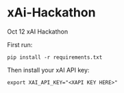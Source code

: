 # xAi-Hackathon
Oct 12 xAI Hackathon

First run:

```
pip install -r requirements.txt
```

Then install your xAI API key:
```
export XAI_API_KEY="<XAPI KEY HERE>"
```
